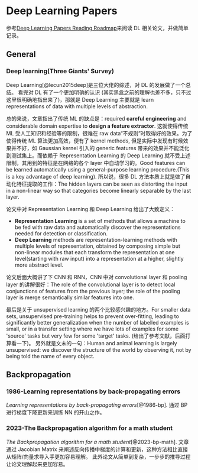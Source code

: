 # Deep Learning Papers

参考[Deep Learning Papers Reading Roadmap](https://github.com/floodsung/Deep-Learning-Papers-Reading-Roadmaphttps://github.com/floodsung/Deep-Learning-Papers-Reading-Roadmap)来阅读 DL 相关论文，并做简单记录。


## General

### Deep learning(Three Giants' Survey)

Deep Learning[@lecun2015deep]是三位大佬的综述，对 DL 的发展做了一个总结。
看完对 DL 有了一个更加明确的认识 (其实黑盒之前的理解也差不多，只不过这里很明确地指出来了)，那就是 Deep Learning 主要就是 learn representations of data with multiple levels of abstraction.

总的来说，文章指出了传统 ML 的缺点是：required **careful engineering** and considerable domain expertise to **design a feature extractor**. 这就使得传统 ML 受人工知识和经验等的限制，很难在 raw data“不规则”时取得好的效果。为了使得传统 ML 算法更加高效，便有了 kernel methods, 但是实际中发现有时候效果并不好，如 Gaussian kernel 引入的 generic features 带来的效果并不能泛化到测试集上。而依赖于 Representation Learning 的 Deep Learning 就不受上述限制，其用到的特征是在网络的各个 layer 中自动学习的。Good features can be learned automatically using a general-purpose learning procedure.(This is a key advantage of deep learning). 所以说，很多 DL 方法本质上就是做了自动化特征提取的工作：The hidden layers can be seen as distorting the input in a non-linear way so that categories become linearly separable by the last layer.

论文中对 Representation Learning 和 Deep Learning 给出了大致定义：

- **Representation Learning** is a set of methods that allows a machine to be fed with raw data and automatically discover the representations needed for detection or classification.
- **Deep Learning** methods are representation-learning methods with multiple levels of representation, obtained by composing simple but non-linear modules that each transform the representation at one level(starting with raw input) into a representation at a higher, slightly more abstract level.

论文后面大概讲了下 CNN 和 RNN，CNN 中对 convolutional layer 和 pooling layer 的讲解很好：The role of the convolutional layer is to detect local conjunctions of features from the previous layer; the role of the pooling  layer is merge semantically similar features into one.

最后是关于 unsupervised learning 的两个比较感兴趣的地方。For smaller data sets, unsupervised pre-training helps to prevent over-fitting, leading to significantly better generalization when the number of labelled examples is small, or in a transfer setting where we have lots of examples for some 'source' tasks but very few for some 'target' tasks. (给出了参考文献，后面打算看一下)。
另外就是文末的一句：Human and animal learning is largely unsupervised: we discover the structure of the world by observing it, not by being told the name of every object.


## Backpropagation

### 1986-Learning representations by back-propagating errors
*Learning representations by back-propagating errors*[@1986-bp].
通过 BP 进行梯度下降更新来训练 NN 的开山之作。


### 2023-The Backpropagation algorithm for a math student
*The Backpropagation algorithm for a math student*[@2023-bp-math].
文章通过 Jacobian Matrix 来阐述反向传播中梯度的计算和更新，这种方法相比直接从矩阵/向量求导入手更加容易理解。
此外论文从简单到复杂，一步步的推导过程让论文理解起来更加容易。
